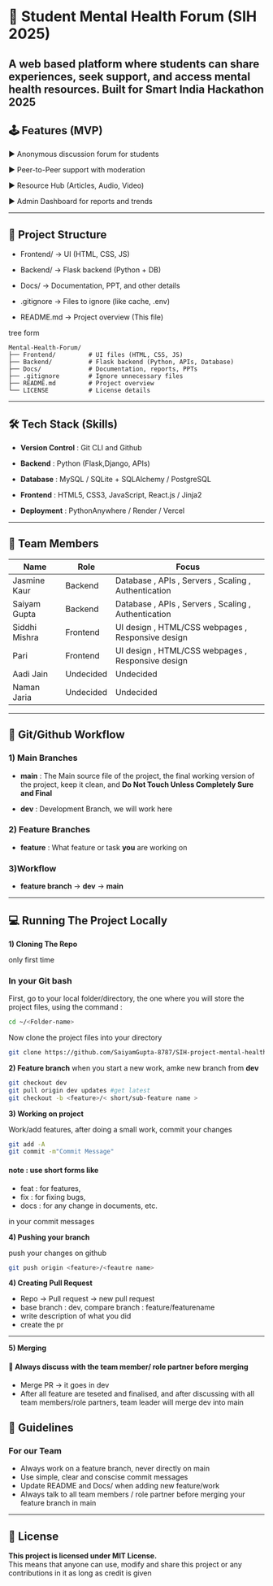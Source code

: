 # 🧠 Student Mental Health Forum (SIH 2025)
A web based platform where students can share experiences, seek support, and access mental health resources.
Built for **Smart India Hackathon 2025**
---
## 🕹️ Features (MVP)
▶ Anonymous discussion forum for students
                                                    
▶ Peer-to-Peer support with moderation
                        
▶ Resource Hub (Articles, Audio, Video)
                                            
▶ Admin Dashboard for reports and trends
                          
---
## 📂 Project Structure
- Frontend/ → UI (HTML, CSS, JS)
                                      
- Backend/  → Flask backend (Python + DB)
                                                    
- Docs/     → Documentation, PPT, and other details
                                                  
- .gitignore → Files to ignore (like cache, .env)
                              
- README.md  → Project overview (This file)

tree form
```
Mental-Health-Forum/
├── Frontend/         # UI files (HTML, CSS, JS)
├── Backend/          # Flask backend (Python, APIs, Database)
├── Docs/             # Documentation, reports, PPTs
├── .gitignore        # Ignore unnecessary files
├── README.md         # Project overview
└── LICENSE           # License details
```

---
## 🛠️ Tech Stack (Skills)
- **Version Control** : Git CLI and Github

- **Backend** : Python (Flask,Django, APIs)
                                
- **Database** : MySQL / SQLite + SQLAlchemy / PostgreSQL
                                          
- **Frontend** : HTML5, CSS3, JavaScript, React.js / Jinja2
                                          
- **Deployment** : PythonAnywhere / Render / Vercel
                      
----
## 👥 Team Members
| Name | Role | Focus |
|------|------|-------|
| Jasmine Kaur | Backend | Database , APIs , Servers , Scaling , Authentication |
| Saiyam Gupta | Backend | Database , APIs , Servers , Scaling , Authentication |
| Siddhi Mishra | Frontend | UI design , HTML/CSS webpages , Responsive design |
| Pari | Frontend | UI design , HTML/CSS webpages , Responsive design |
| Aadi Jain | Undecided | Undecided |
| Naman Jaria| Undecided | Undecided |

---

## 📌 Git/Github Workflow

### 1) Main Branches
- **main** : The Main source file of the project, the final working version of the project, keep it clean, and **Do Not Touch Unless Completely Sure and Final**

- **dev** : Development Branch, we will work here
### 2) Feature Branches

- **feature** : What feature or task **you** are working on

### 3)Workflow
- **feature branch** → **dev** → **main**

---

## 💻 Running The Project Locally
**1) Cloning The Repo**

only first time
### In your Git bash 
First, go to your local folder/directory, the one where you will store the project files, using the command :
```bash
cd ~/<Folder-name>

```
Now clone the project files into your directory

``` bash
git clone https://github.com/SaiyamGupta-8787/SIH-project-mental-health-forum
```
**2) Feature branch**
when you start a new work, amke new branch from **dev**
```bash
git checkout dev
git pull origin dev updates #get latest
git checkout -b <feature>/< short/sub-feature name >
```
**3) Working on project**

Work/add features, after doing a small work, commit your changes
```bash
git add -A
git commit -m"Commit Message"
```
#### note : use short forms like 
- feat : for features,
- fix : for fixing bugs,
- docs : for any change in documents, etc.

in your commit messages

**4) Pushing your branch**

push your changes on github

```bash
git push origin <feature>/<feautre name>
```
**4) Creating Pull Request**
- Repo -> Pull request -> new pull request
- base branch : dev, compare branch : feature/featurename
- write description of what you did
- create the pr
---
**5) Merging**
#### 🔴 Always discuss with the team member/ role partner before merging

- Merge PR -> it goes in dev
- After all feature are teseted and finalised, and after discussing with all team members/role partners, team leader will merge dev into main

## 📑 Guidelines
### For our Team
- Always work on a feature branch, never directly on main
- Use simple, clear and conscise commit messages
- Update README and Docs/ when adding new feature/work
- Always talk to all team members / role partner before merging your feature branch in main

---

## 📜 License

**This project is licensed under MIT License.**            
This means that anyone can use, modify and share this project or any contributions in it as long as credit is given
